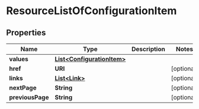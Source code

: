 

# ResourceListOfConfigurationItem


## Properties

Name | Type | Description | Notes
------------ | ------------- | ------------- | -------------
**values** | [**List&lt;ConfigurationItem&gt;**](ConfigurationItem.md) |  | 
**href** | **URI** |  |  [optional]
**links** | [**List&lt;Link&gt;**](Link.md) |  |  [optional]
**nextPage** | **String** |  |  [optional]
**previousPage** | **String** |  |  [optional]




